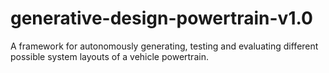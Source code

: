 # generative-design-powertrain-v1.0
A framework for autonomously generating, testing and evaluating different possible system layouts of a vehicle powertrain.
